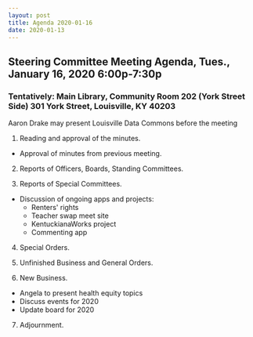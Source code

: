```yaml
---
layout: post
title: Agenda 2020-01-16
date: 2020-01-13
---
```


## Steering Committee Meeting Agenda, Tues., January 16, 2020 6:00p-7:30p

### Tentatively: Main Library, Community Room 202 (York Street Side) 301 York Street, Louisville, KY 40203

Aaron Drake may present Louisville Data Commons before the meeting

1. Reading and approval of the minutes.

  * Approval of minutes from previous meeting.

2. Reports of Officers, Boards, Standing Committees.

3. Reports of Special Committees.

  * Discussion of ongoing apps and projects:
    * Renters' rights
    * Teacher swap meet site
    * KentuckianaWorks project
    * Commenting app
  
4. Special Orders.

5. Unfinished Business and General Orders.

6. New Business.

  * Angela to present health equity topics
  * Discuss events for 2020
  * Update board for 2020
  
7. Adjournment.
